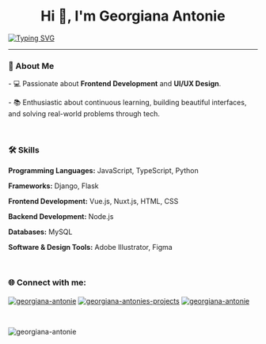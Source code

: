 <h1 align="center">Hi 👋, I'm Georgiana Antonie</h1>
<a href="https://git.io/typing-svg"><img src="https://readme-typing-svg.demolab.com?font=Fira+Code&weight=500&size=25&pause=1000&color=7C44B3&width=600&lines=A+passionate+Frontend+Developer" alt="Typing SVG" /></a>
<hr/>
<h3>🧩 About Me</h3>
<p>- 💻 Passionate about <b>Frontend Development</b> and <b>UI/UX Design</b>.</p>
<p>- 📚 Enthusiastic about continuous learning, building beautiful interfaces, and solving real-world problems through tech.</p>

<br/>
<h3>🛠 Skills</h3>
<p><b>Programming Languages:</b> JavaScript, TypeScript, Python</p>
<p><b>Frameworks:</b> Django, Flask</p>
<p><b>Frontend Development:</b> Vue.js, Nuxt.js, HTML, CSS</p>
<p><b>Backend Development:</b> Node.js</p>
<p><b>Databases:</b> MySQL</p>
<p><b>Software & Design Tools:</b>  Adobe Illustrator, Figma</p>

<br/>
<h3 align="left">🌐 Connect with me:</h3>
<p align="left">
<a href="https://www.leetcode.com/georgiana-antonie" target="blank"><img align="center" src="https://img.shields.io/badge/LeetCode-000000?style=for-the-badge&logo=LeetCode&logoColor=#d16c06" alt="georgiana-antonie" /></a>
<a href="https://vercel.com/georgiana-antonies-projects" target="blank"><img align="center" src="https://img.shields.io/badge/vercel-%23000000.svg?style=for-the-badge&logo=vercel&logoColor=white" alt="georgiana-antonies-projects" /></a>
<a href="https://www.linkedin.com/in/georgiana-antonie/" target="blank"><img align="center" src="https://img.shields.io/badge/linkedin-%230077B5.svg?style=for-the-badge&logo=linkedin&logoColor=white" alt="georgiana-antonie" /></a>
</p>

<br/>
<p><img align="center" src="https://github-readme-stats.vercel.app/api/top-langs?username=georgiana-antonie&show_icons=true&locale=en&layout=compact" alt="georgiana-antonie" /></p>
